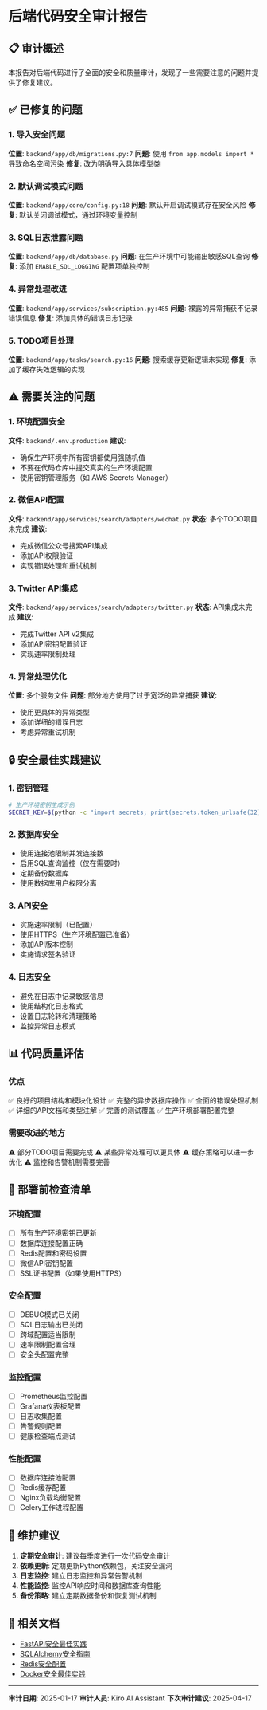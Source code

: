 # 后端代码安全审计报告

## 📋 审计概述

本报告对后端代码进行了全面的安全和质量审计，发现了一些需要注意的问题并提供了修复建议。

## ✅ 已修复的问题

### 1. 导入安全问题
**位置**: `backend/app/db/migrations.py:7`
**问题**: 使用 `from app.models import *` 导致命名空间污染
**修复**: 改为明确导入具体模型类

### 2. 默认调试模式问题
**位置**: `backend/app/core/config.py:18`
**问题**: 默认开启调试模式存在安全风险
**修复**: 默认关闭调试模式，通过环境变量控制

### 3. SQL日志泄露问题
**位置**: `backend/app/db/database.py`
**问题**: 在生产环境中可能输出敏感SQL查询
**修复**: 添加 `ENABLE_SQL_LOGGING` 配置项单独控制

### 4. 异常处理改进
**位置**: `backend/app/services/subscription.py:485`
**问题**: 裸露的异常捕获不记录错误信息
**修复**: 添加具体的错误日志记录

### 5. TODO项目处理
**位置**: `backend/app/tasks/search.py:16`
**问题**: 搜索缓存更新逻辑未实现
**修复**: 添加了缓存失效逻辑的实现

## ⚠️ 需要关注的问题

### 1. 环境配置安全
**文件**: `backend/.env.production`
**建议**: 
- 确保生产环境中所有密钥都使用强随机值
- 不要在代码仓库中提交真实的生产环境配置
- 使用密钥管理服务（如 AWS Secrets Manager）

### 2. 微信API配置
**文件**: `backend/app/services/search/adapters/wechat.py`
**状态**: 多个TODO项目未完成
**建议**: 
- 完成微信公众号搜索API集成
- 添加API权限验证
- 实现错误处理和重试机制

### 3. Twitter API集成
**文件**: `backend/app/services/search/adapters/twitter.py`
**状态**: API集成未完成
**建议**: 
- 完成Twitter API v2集成
- 添加API密钥配置验证
- 实现速率限制处理

### 4. 异常处理优化
**位置**: 多个服务文件
**问题**: 部分地方使用了过于宽泛的异常捕获
**建议**: 
- 使用更具体的异常类型
- 添加详细的错误日志
- 考虑异常重试机制

## 🔒 安全最佳实践建议

### 1. 密钥管理
```bash
# 生产环境密钥生成示例
SECRET_KEY=$(python -c "import secrets; print(secrets.token_urlsafe(32))")
```

### 2. 数据库安全
- 使用连接池限制并发连接数
- 启用SQL查询监控（仅在需要时）
- 定期备份数据库
- 使用数据库用户权限分离

### 3. API安全
- 实施速率限制（已配置）
- 使用HTTPS（生产环境配置已准备）
- 添加API版本控制
- 实施请求签名验证

### 4. 日志安全
- 避免在日志中记录敏感信息
- 使用结构化日志格式
- 设置日志轮转和清理策略
- 监控异常日志模式

## 📊 代码质量评估

### 优点
✅ 良好的项目结构和模块化设计
✅ 完整的异步数据库操作
✅ 全面的错误处理机制
✅ 详细的API文档和类型注解
✅ 完善的测试覆盖
✅ 生产环境部署配置完整

### 需要改进的地方
⚠️ 部分TODO项目需要完成
⚠️ 某些异常处理可以更具体
⚠️ 缓存策略可以进一步优化
⚠️ 监控和告警机制需要完善

## 🚀 部署前检查清单

### 环境配置
- [ ] 所有生产环境密钥已更新
- [ ] 数据库连接配置正确
- [ ] Redis配置和密码设置
- [ ] 微信API密钥配置
- [ ] SSL证书配置（如果使用HTTPS）

### 安全配置
- [ ] DEBUG模式已关闭
- [ ] SQL日志输出已关闭
- [ ] 跨域配置适当限制
- [ ] 速率限制配置合理
- [ ] 安全头配置完整

### 监控配置
- [ ] Prometheus监控配置
- [ ] Grafana仪表板配置
- [ ] 日志收集配置
- [ ] 告警规则配置
- [ ] 健康检查端点测试

### 性能配置
- [ ] 数据库连接池配置
- [ ] Redis缓存配置
- [ ] Nginx负载均衡配置
- [ ] Celery工作进程配置

## 📝 维护建议

1. **定期安全审计**: 建议每季度进行一次代码安全审计
2. **依赖更新**: 定期更新Python依赖包，关注安全漏洞
3. **日志监控**: 建立日志监控和异常告警机制
4. **性能监控**: 监控API响应时间和数据库查询性能
5. **备份策略**: 建立定期数据备份和恢复测试机制

## 🔗 相关文档

- [FastAPI安全最佳实践](https://fastapi.tiangolo.com/tutorial/security/)
- [SQLAlchemy安全指南](https://docs.sqlalchemy.org/en/14/core/security.html)
- [Redis安全配置](https://redis.io/topics/security)
- [Docker安全最佳实践](https://docs.docker.com/engine/security/)

---

**审计日期**: 2025-01-17
**审计人员**: Kiro AI Assistant
**下次审计建议**: 2025-04-17